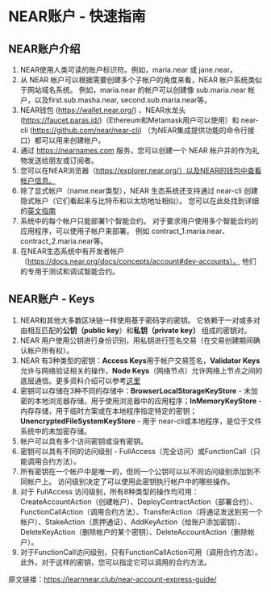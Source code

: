 # NEAR账户 - 快速指南
## NEAR账户介绍
1. NEAR使用人类可读的账户标识符。例如，maria.near 或 jane.near。
2. 从 NEAR 帐户可以根据需要创建多个子帐户的角度来看，NEAR 帐户系统类似于网站域名系统。 例如，maria.near 的帐户可以创建像 sub.maria.near 帐户，以及first.sub.masha.near, second.sub.maria.near等。
3. NEAR钱包 (https://wallet.near.org/) 、NEAR水龙头(https://faucet.paras.id/)（Ethereum和Metamask用户可以使用）和 near-cli (https://github.com/near/near-cli) （为NEAR集成提供功能的命令行接口）都可以用来创建帐户。
4. 通过 https://nearnames.com 服务，您可以创建一个 NEAR 帐户并的作为礼物发送给朋友或订阅者。
5. 您可以在NEAR浏览器（https://explorer.near.org/）以及NEAR的钱包中查看帐户信息。
6. 除了显式帐户（name.near类型），NEAR 生态系统还支持通过 near-cli 创建隐式账户（它们看起来与比特币和以太坊地址相似）。 您可以在此处找到详细的[英文指南](https://docs.near.org/docs/roles/integrator/implicit-accounts)
7. 系统中的每个帐户只能部署1个智能合约。 对于要求用户使用多个智能合约的应用程序，可以使用子帐户来部署。 例如 contract_1.maria.near、contract_2.maria.near等。
8. 在NEAR生态系统中有开发者帐户（https://docs.near.org/docs/concepts/account#dev-accounts）。 他们的专用于测试和调试智能合约。

## NEAR账户 - Keys
1. NEAR和其他大多数区块链一样使用基于密码学的密钥。 它依赖于一对或多对由相互匹配的**公钥（public key**）和**私钥（private key）** 组成的密钥对。
2. NEAR 用户使用公钥进行身份识别，用私钥进行签名交易（在交易创建期间确认帐户所有权）。
3. NEAR 有3种类型的密钥：**Access Keys**用于帐户交易签名，**Validator Keys**允许与网络验证相关的操作，**Node Keys**（网络节点）允许网络上节点之间的底层通信。更多资料介绍可以参考[这里](https://docs.near.org/docs/develop/node/intro/types-of-node)
4. 密钥可以存储在3种不同的存储中：**BrowserLocalStorageKeyStore** - 未加密的本地浏览器存储，用于使用浏览器中的应用程序；**InMemoryKeyStore** - 内存存储，用于临时方案或在本地程序指定特定的密钥； **UnencryptedFileSystemKeyStore** - 用于 near-cli或本地程序，是位于文件系统中的未加密存储。
5. 帐户可以具有多个访问密钥或没有密钥。
6. 密钥可以具有不同的访问级别 - FullAccess（完全访问）或FunctionCall（只能调用合约方法）。
7. 所有密钥在一个帐户中是唯一的，但同一个公钥可以以不同访问级别添加到不同帐户上。 访问级别决定了可以使用此密钥执行帐户中的哪些操作。
8. 对于 FullAccess 访问级别，所有8种类型的操作均可用：CreateAccountAction（创建帐户）、DeployContractAction（部署合约）、FunctionCallAction（调用合约方法）、TransferAction（将通证发送到另一个帐户）、StakeAction（质押通证）、AddKeyAction（给账户添加密钥）、DeleteKeyAction（删除帐户的某个密钥）、DeleteAccountAction（删除帐户）。
9. 对于FunctionCall访问级别，只有FunctionCallAction可用（调用合约方法）。 此外，对于这样的密钥，您可以指定它可以调用的合约方法。

原文链接：https://learnnear.club/near-account-express-guide/
